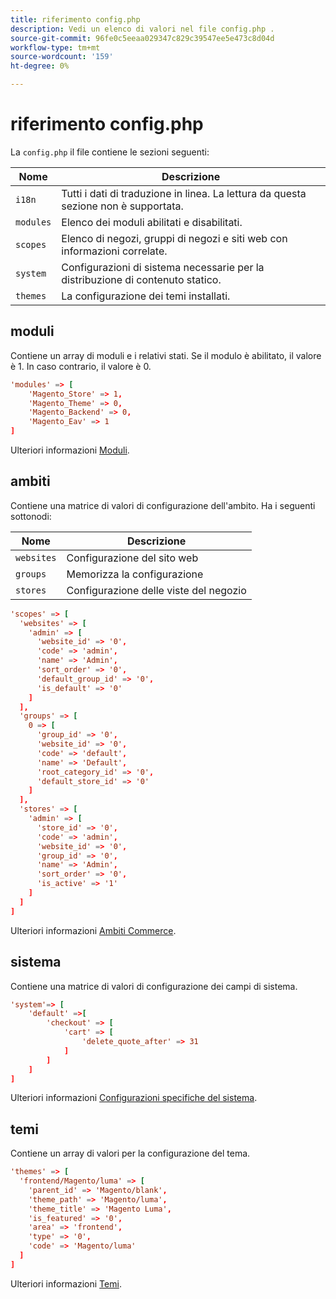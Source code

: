 ```yaml
---
title: riferimento config.php
description: Vedi un elenco di valori nel file config.php .
source-git-commit: 96fe0c5eeaa029347c829c39547ee5e473c8d04d
workflow-type: tm+mt
source-wordcount: '159'
ht-degree: 0%

---
```



# riferimento config.php

La `config.php` il file contiene le sezioni seguenti:

| Nome | Descrizione |
| --------- | -------------------|
| `i18n` | Tutti i dati di traduzione in linea. La lettura da questa sezione non è supportata. |
| `modules` | Elenco dei moduli abilitati e disabilitati. |
| `scopes` | Elenco di negozi, gruppi di negozi e siti web con informazioni correlate. |
| `system` | Configurazioni di sistema necessarie per la distribuzione di contenuto statico. |
| `themes` | La configurazione dei temi installati. |

## moduli

Contiene un array di moduli e i relativi stati. Se il modulo è abilitato, il valore è 1. In caso contrario, il valore è 0.

```conf
'modules' => [
    'Magento_Store' => 1,
    'Magento_Theme' => 0,
    'Magento_Backend' => 0,
    'Magento_Eav' => 1
]
```

Ulteriori informazioni [Moduli].

## ambiti

Contiene una matrice di valori di configurazione dell&#39;ambito. Ha i seguenti sottonodi:

| Nome | Descrizione |
| ---------- | -----------------------------------|
| `websites` | Configurazione del sito web |
| `groups` | Memorizza la configurazione |
| `stores` | Configurazione delle viste del negozio |

```conf
'scopes' => [
  'websites' => [
    'admin' => [
      'website_id' => '0',
      'code' => 'admin',
      'name' => 'Admin',
      'sort_order' => '0',
      'default_group_id' => '0',
      'is_default' => '0'
    ]
  ],
  'groups' => [
    0 => [
      'group_id' => '0',
      'website_id' => '0',
      'code' => 'default',
      'name' => 'Default',
      'root_category_id' => '0',
      'default_store_id' => '0'
    ]
  ],
  'stores' => [
    'admin' => [
      'store_id' => '0',
      'code' => 'admin',
      'website_id' => '0',
      'group_id' => '0',
      'name' => 'Admin',
      'sort_order' => '0',
      'is_active' => '1'
    ]
  ]
]
```

Ulteriori informazioni [Ambiti Commerce][scopes].

## sistema

Contiene una matrice di valori di configurazione dei campi di sistema.

```conf
'system'=> [
    'default' =>[
        'checkout' => [
            'cart' => [
                'delete_quote_after' => 31
            ]
        ]
    ]
]
```

Ulteriori informazioni [Configurazioni specifiche del sistema](config-reference-sens.md).

## temi

Contiene un array di valori per la configurazione del tema.

```conf
'themes' => [
  'frontend/Magento/luma' => [
    'parent_id' => 'Magento/blank',
    'theme_path' => 'Magento/luma',
    'theme_title' => 'Magento Luma',
    'is_featured' => '0',
    'area' => 'frontend',
    'type' => '0',
    'code' => 'Magento/luma'
  ]
]
```

Ulteriori informazioni [Temi].

<!-- link definitions -->

[Moduli]: https://devdocs.magento.com/videos/fundamentals/create-a-new-module/
[scopes]: https://docs.magento.com/user-guide/configuration/scope.html
[Temi]: https://devdocs.magento.com/guides/v2.4/frontend-dev-guide/themes/theme-create.html
